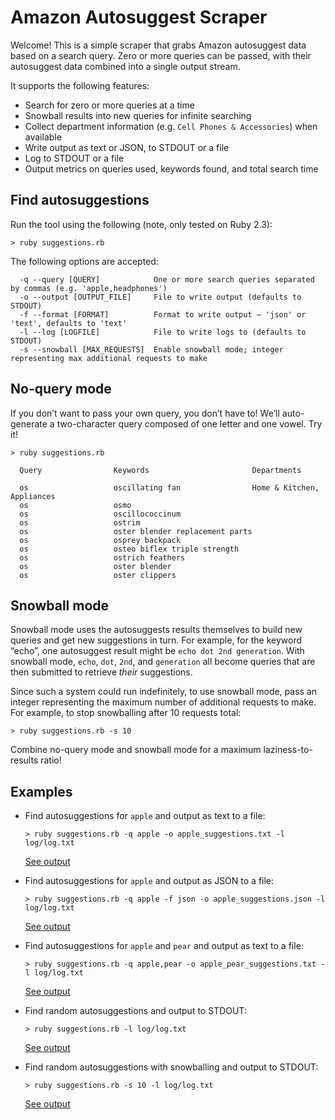 # Amazon Autosuggest Scraper

Welcome! This is a simple scraper that grabs Amazon autosuggest data based on a search query. Zero or more queries can be passed, with their autosuggest data combined into a single output stream.

It supports the following features:

* Search for zero or more queries at a time
* Snowball results into new queries for infinite searching
* Collect department information (e.g. `Cell Phones & Accessories`) when available
* Write output as text or JSON, to STDOUT or a file
* Log to STDOUT or a file
* Output metrics on queries used, keywords found, and total search time

## Find autosuggestions

Run the tool using the following (note, only tested on Ruby 2.3):

```
> ruby suggestions.rb
```

The following options are accepted:

```
  -q --query [QUERY]            One or more search queries separated by commas (e.g. 'apple,headphones')
  -o --output [OUTPUT_FILE]     File to write output (defaults to STDOUT)
  -f --format [FORMAT]          Format to write output – 'json' or 'text', defaults to 'text'
  -l --log [LOGFILE]            File to write logs to (defaults to STDOUT)
  -s --snowball [MAX_REQUESTS]  Enable snowball mode; integer representing max additional requests to make
```

## No-query mode

If you don’t want to pass your own query, you don’t have to! We’ll auto-generate a two-character query composed of one letter and one vowel. Try it!

```
> ruby suggestions.rb

  Query                Keywords                       Departments

  os                   oscillating fan                Home & Kitchen, Appliances
  os                   osmo
  os                   oscillococcinum
  os                   ostrim
  os                   oster blender replacement parts
  os                   osprey backpack
  os                   osteo biflex triple strength
  os                   ostrich feathers
  os                   oster blender
  os                   oster clippers
```

## Snowball mode
Snowball mode uses the autosuggests results themselves to build new queries and get new suggestions in turn. For example, for the keyword “echo”, one autosuggest result might be `echo dot 2nd generation`. With snowball mode, `echo`, `dot`, `2nd`, and `generation` all become queries that are then submitted to retrieve *their* suggestions.

Since such a system could run indefinitely, to use snowball mode, pass an integer representing the maximum number of additional requests to make. For example, to stop snowballing after 10 requests total:

```
> ruby suggestions.rb -s 10
```

Combine no-query mode and snowball mode for a maximum laziness-to-results ratio!

## Examples

* Find autosuggestions for `apple` and output as text to a file:

  ```
  > ruby suggestions.rb -q apple -o apple_suggestions.txt -l log/log.txt 
  ```

  [See output]()

* Find autosuggestions for `apple` and output as JSON to a file:

  ```
  > ruby suggestions.rb -q apple -f json -o apple_suggestions.json -l log/log.txt 
  ```

  [See output]()

* Find autosuggestions for `apple` and `pear` and output as text to a file:

  ```
  > ruby suggestions.rb -q apple,pear -o apple_pear_suggestions.txt -l log/log.txt 
  ```

  [See output]()

* Find random autosuggestions and output to STDOUT:

  ```
  > ruby suggestions.rb -l log/log.txt
  ```

  [See output]()

* Find random autosuggestions with snowballing and output to STDOUT:

  ```
  > ruby suggestions.rb -s 10 -l log/log.txt 
  ```

  [See output]()
